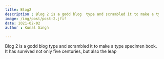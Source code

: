 ```yaml
---
title: Blog2 
description : Blog 2 is a godd blog  type and scrambled it to make a type specimen book. It has survived not only five centuries, but also the leap into electronic typesetting, remaining essentially un
image: /img/post/post-2.jfif
date: 2021-02-02
author : Kunal Singh
 
---
```



<p> Blog 2 is a godd blog  type and scrambled it to make a type specimen book. It has survived not only five centuries, but also the leap </p>

